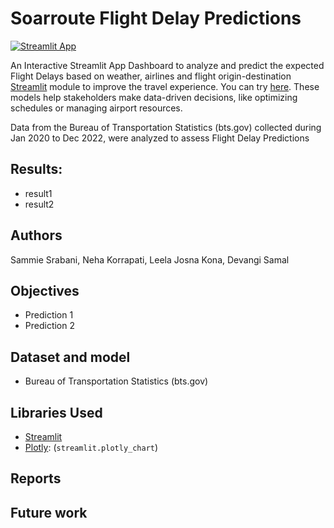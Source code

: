 # Soarroute Flight Delay Predictions
[![Streamlit App](https://static.streamlit.io/badges/streamlit_badge_black_white.svg)](https://soarroute-flightdelay-predictions.streamlit.app/)

An Interactive Streamlit App Dashboard to analyze and predict the expected Flight Delays based on weather, airlines and flight origin-destination [Streamlit](https://www.streamlit.io) module to improve the travel experience. You can try [here](https://soarroute-flightdelay-predictions.streamlit.app/).
These models help stakeholders make data-driven decisions, like optimizing schedules or managing airport resources.

Data from the Bureau of Transportation Statistics (bts.gov) collected during Jan 2020 to Dec 2022, were analyzed to assess Flight Delay Predictions


## Results:
* result1
* result2

## Authors
Sammie Srabani, Neha Korrapati, Leela Josna Kona, Devangi Samal

## Objectives
* Prediction 1
* Prediction 2

## Dataset and model
* Bureau of Transportation Statistics (bts.gov)

## Libraries Used
* [Streamlit](https://www.streamlit.io)
* [Plotly](https://plotly.com/): (`streamlit.plotly_chart`)

## Reports

## Future work
